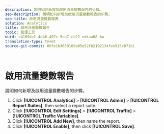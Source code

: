 ```yaml
---
description: 說明如何新增及啟用流量變數報告的步驟。
seo-description: 說明如何新增及啟用流量變數報表的步驟。
seo-title: 啟用流量變數報表
solution: Analytics
title: 啟用流量變數報告
topic: 管理工具
uuid: c4109da1-4d46-407c-9ca7-cb22 ediaa68 ba
translation-type: tm+mt
source-git-commit: 86fe1b3650100a05e52fb2102134fee515c871b1

---
```



# 啟用流量變數報告

說明如何新增及啟用流量變數報告的步驟。

1. Click **[!UICONTROL Analytics]** &gt; **[!UICONTROL Admin]** &gt; **[!UICONTROL Report Suites]**, then select a report suite.
1. Click **[!UICONTROL Edit Settings]** &gt; **[!UICONTROL Traffic]** &gt; **[!UICONTROL Traffic Variables]**.
1. Click **[!UICONTROL Add New]**, then name the report.
1. Click **[!UICONTROL Enable]**, then click **[!UICONTROL Save]**.
